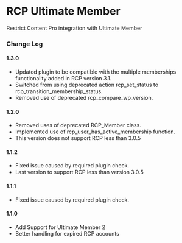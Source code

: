 # RCP Ultimate Member
Restrict Content Pro integration with Ultimate Member

### Change Log

#### 1.3.0
* Updated plugin to be compatible with the multiple memberships functionality added in RCP version 3.1.
* Switched from using deprecated action rcp_set_status to rcp_transition_membership_status.
* Removed use of deprecated rcp_compare_wp_version.

#### 1.2.0
* Removed uses of deprecated RCP_Member class.
* Implemented use of rcp_user_has_active_membership function.
* This version does not support RCP less than 3.0.5

#### 1.1.2
* Fixed issue caused by required plugin check. 
* Last version to support RCP less than version 3.0.5

#### 1.1.1
* Fixed issue caused by required plugin check. 

#### 1.1.0
* Add Support for Ultimate Member 2
* Better handling for expired RCP accounts
